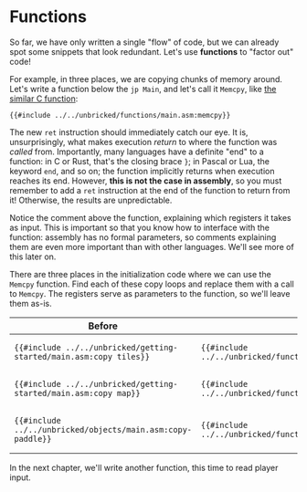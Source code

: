 # Functions

So far, we have only written a single "flow" of code, but we can already spot some snippets that look redundant.
Let's use **functions** to "factor out" code!

For example, in three places, we are copying chunks of memory around.
Let's write a function below the `jp Main`, and let's call it `Memcpy`, like [the similar C function](https://man7.org/linux/man-pages/man3/memcpy.3.html):

```rgbasm,linenos,start={{#line_no_of "" ../../unbricked/functions/main.asm:memcpy}}
{{#include ../../unbricked/functions/main.asm:memcpy}}
```

The new `ret` instruction should immediately catch our eye.
It is, unsurprisingly, what makes execution *return* to where the function was *called* from.
Importantly, many languages have a definite "end" to a function: in C or Rust, that's the closing brace `}`; in Pascal or Lua, the keyword `end`, and so on; the function implicitly returns when execution reaches its end.
However, **this is not the case in assembly**, so you must remember to add a `ret` instruction at the end of the function to return from it!
Otherwise, the results are unpredictable.

Notice the comment above the function, explaining which registers it takes as input.
This is important so that you know how to interface with the function: assembly has no formal parameters, so comments explaining them are even more important than with other languages.
We'll see more of this later on.

There are three places in the initialization code where we can use the `Memcpy` function.
Find each of these copy loops and replace them with a call to `Memcpy`.
The registers serve as parameters to the function, so we'll leave them as-is.

<div class="table-wrapper"><table><thead><tr><th>Before</th><th>After</th></tr></thead><tbody><tr><td>

```rgbasm,linenos,start={{#line_no_of "" ../../unbricked/getting-started/main.asm:copy_tiles}}
{{#include ../../unbricked/getting-started/main.asm:copy_tiles}}
```

</td><td>

```rgbasm,linenos,start={{#line_no_of "" ../../unbricked/functions/main.asm:copy_tiles}}
{{#include ../../unbricked/functions/main.asm:copy_tiles}}
```

</td></tr><tr><td>

```rgbasm,linenos,start={{#line_no_of "" ../../unbricked/getting-started/main.asm:copy_map}}
{{#include ../../unbricked/getting-started/main.asm:copy_map}}
```

</td><td>

```rgbasm,linenos,start={{#line_no_of "" ../../unbricked/functions/main.asm:copy_map}}
{{#include ../../unbricked/functions/main.asm:copy_map}}
```

</td></tr><tr><td>

```rgbasm,linenos,start={{#line_no_of "" ../../unbricked/objects/main.asm:copy-paddle}}
{{#include ../../unbricked/objects/main.asm:copy-paddle}}
```

</td><td>

```rgbasm,linenos,start={{#line_no_of "" ../../unbricked/functions/main.asm:copy_paddle}}
{{#include ../../unbricked/functions/main.asm:copy_paddle}}
```

</td></tr></tbody></table></div>

In the next chapter, we'll write another function, this time to read player input.
